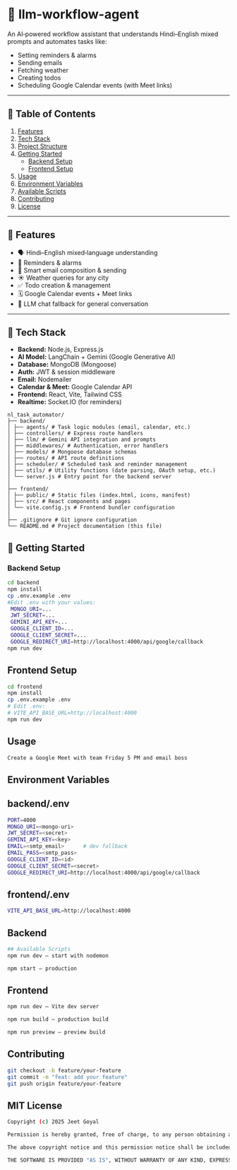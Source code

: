 # 🔮 llm-workflow-agent

An AI‑powered workflow assistant that understands Hindi–English mixed prompts and automates tasks like:
- Setting reminders & alarms  
- Sending emails  
- Fetching weather  
- Creating todos  
- Scheduling Google Calendar events (with Meet links)

---

## 📖 Table of Contents

1. [Features](#🚀-features)  
2. [Tech Stack](#🧩-tech-stack)  
3. [Project Structure](#📁-project-structure)  
4. [Getting Started](#🚀-getting-started)  
   - [Backend Setup](#backend-setup)  
   - [Frontend Setup](#frontend-setup)  
5. [Usage](#🛠️-usage)  
6. [Environment Variables](#🔑-environment-variables)  
7. [Available Scripts](#📦-available-scripts)  
8. [Contributing](#🤝-contributing)  
9. [License](#📜-license)  

---

## 🚀 Features

- 🗣️ Hindi–English mixed‑language understanding  
- 🔔 Reminders & alarms  
- 📧 Smart email composition & sending  
- ☀️ Weather queries for any city  
- ✅ Todo creation & management  
- 🗓️ Google Calendar events + Meet links  
- 💬 LLM chat fallback for general conversation  

---

## 🧩 Tech Stack

- **Backend:** Node.js, Express.js  
- **AI Model:** LangChain + Gemini (Google Generative AI)  
- **Database:** MongoDB (Mongoose)  
- **Auth:** JWT & session middleware  
- **Email:** Nodemailer  
- **Calendar & Meet:** Google Calendar API  
- **Frontend:** React, Vite, Tailwind CSS  
- **Realtime:** Socket.IO (for reminders)  

```
nl_task_automator/
├── backend/
│ ├── agents/ # Task logic modules (email, calendar, etc.)
│ ├── controllers/ # Express route handlers
│ ├── llm/ # Gemini API integration and prompts
│ ├── middlewares/ # Authentication, error handlers
│ ├── models/ # Mongoose database schemas
│ ├── routes/ # API route definitions
│ ├── scheduler/ # Scheduled task and reminder management
│ ├── utils/ # Utility functions (date parsing, OAuth setup, etc.)
│ └── server.js # Entry point for the backend server
│
├── frontend/
│ ├── public/ # Static files (index.html, icons, manifest)
│ ├── src/ # React components and pages
│ └── vite.config.js # Frontend bundler configuration
│
├── .gitignore # Git ignore configuration
└── README.md # Project documentation (this file)
```

## 🚀 Getting Started

### Backend Setup

```bash
cd backend
npm install
cp .env.example .env
#Edit .env with your values:
 MONGO_URI=...
 JWT_SECRET=...
 GEMINI_API_KEY=...
 GOOGLE_CLIENT_ID=...
 GOOGLE_CLIENT_SECRET=...
 GOOGLE_REDIRECT_URI=http://localhost:4000/api/google/callback
npm run dev
```

## Frontend Setup
```bash
cd frontend
npm install
cp .env.example .env
# Edit .env:
# VITE_API_BASE_URL=http://localhost:4000
npm run dev
```
## Usage

```bash
Create a Google Meet with team Friday 5 PM and email boss
```
##  Environment Variables

## backend/.env  
```bash
PORT=4000
MONGO_URI=<mongo‑uri>
JWT_SECRET=<secret>
GEMINI_API_KEY=<key>
EMAIL=<smtp_email>      # dev fallback
EMAIL_PASS=<smtp_pass>
GOOGLE_CLIENT_ID=<id>
GOOGLE_CLIENT_SECRET=<secret>
GOOGLE_REDIRECT_URI=http://localhost:4000/api/google/callback
```


## frontend/.env
```bash
VITE_API_BASE_URL=http://localhost:4000
```

## Backend
```bash
## Available Scripts
npm run dev — start with nodemon

npm start — production
```
## Frontend
```bash
npm run dev — Vite dev server

npm run build — production build

npm run preview — preview build
```
## Contributing
```bash
git checkout -b feature/your-feature
git commit -m "feat: add your feature"
git push origin feature/your-feature
```

## MIT License

```bash
Copyright (c) 2025 Jeet Goyal

Permission is hereby granted, free of charge, to any person obtaining a copy of this software and associated documentation files (the “Software”), to deal in the Software without restriction, including without limitation the rights to use, copy, modify, merge, publish, distribute, sublicense, and/or sell copies of the Software, and to permit persons to whom the Software is furnished to do so, subject to the following conditions:

The above copyright notice and this permission notice shall be included in all copies or substantial portions of the Software.

THE SOFTWARE IS PROVIDED "AS IS", WITHOUT WARRANTY OF ANY KIND, EXPRESS OR IMPLIED, INCLUDING BUT NOT LIMITED TO THE WARRANTIES OF MERCHANTABILITY, FITNESS FOR A PARTICULAR PURPOSE AND NONINFRINGEMENT. IN NO EVENT SHALL THE AUTHORS OR COPYRIGHT HOLDERS BE LIABLE FOR ANY CLAIM, DAMAGES OR OTHER LIABILITY.
```
